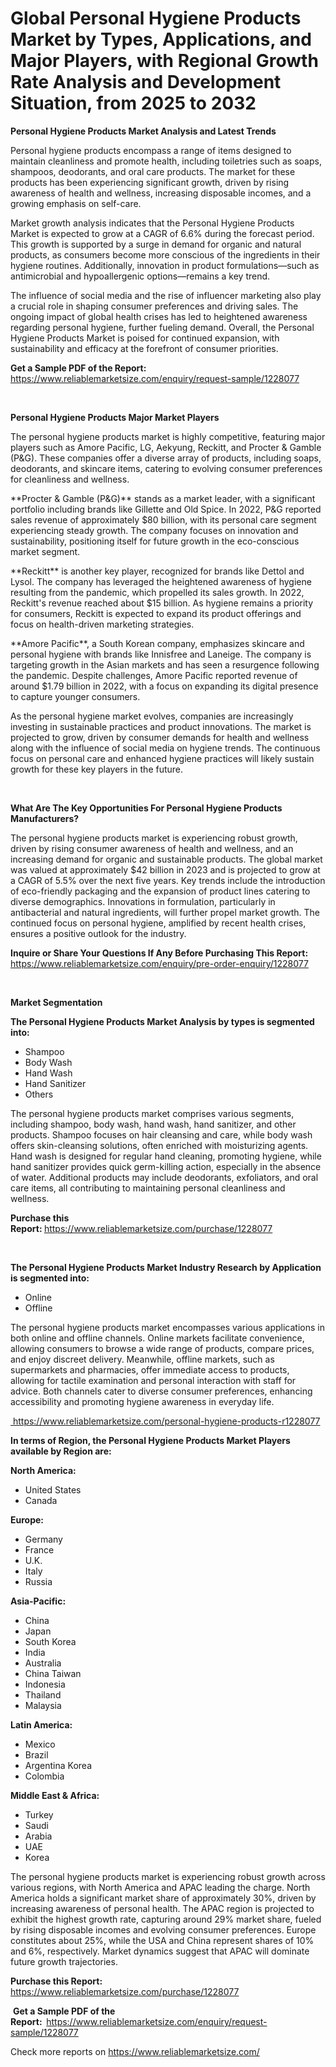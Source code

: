<p><h1>Global Personal Hygiene Products Market by Types, Applications, and Major Players, with Regional Growth Rate Analysis and Development Situation, from 2025 to 2032</h1></p><p><strong>Personal Hygiene Products Market Analysis and Latest Trends</strong></p>
<p><p>Personal hygiene products encompass a range of items designed to maintain cleanliness and promote health, including toiletries such as soaps, shampoos, deodorants, and oral care products. The market for these products has been experiencing significant growth, driven by rising awareness of health and wellness, increasing disposable incomes, and a growing emphasis on self-care.</p><p>Market growth analysis indicates that the Personal Hygiene Products Market is expected to grow at a CAGR of 6.6% during the forecast period. This growth is supported by a surge in demand for organic and natural products, as consumers become more conscious of the ingredients in their hygiene routines. Additionally, innovation in product formulations—such as antimicrobial and hypoallergenic options—remains a key trend.</p><p>The influence of social media and the rise of influencer marketing also play a crucial role in shaping consumer preferences and driving sales. The ongoing impact of global health crises has led to heightened awareness regarding personal hygiene, further fueling demand. Overall, the Personal Hygiene Products Market is poised for continued expansion, with sustainability and efficacy at the forefront of consumer priorities.</p></p>
<p><strong>Get a Sample PDF of the Report:&nbsp;</strong> <a href="https://www.reliablemarketsize.com/enquiry/request-sample/1228077?utm_campaign=2799&utm_medium=2&utm_source=Github&utm_content=ia&utm_term=04042025&utm_id=personal-hygiene-products">https://www.reliablemarketsize.com/enquiry/request-sample/1228077</a></p>
<p>&nbsp;</p>
<p><strong>Personal Hygiene Products Major Market Players</strong></p>
<p><p>The personal hygiene products market is highly competitive, featuring major players such as Amore Pacific, LG, Aekyung, Reckitt, and Procter & Gamble (P&G). These companies offer a diverse array of products, including soaps, deodorants, and skincare items, catering to evolving consumer preferences for cleanliness and wellness.</p><p>**Procter & Gamble (P&G)** stands as a market leader, with a significant portfolio including brands like Gillette and Old Spice. In 2022, P&G reported sales revenue of approximately $80 billion, with its personal care segment experiencing steady growth. The company focuses on innovation and sustainability, positioning itself for future growth in the eco-conscious market segment.</p><p>**Reckitt** is another key player, recognized for brands like Dettol and Lysol. The company has leveraged the heightened awareness of hygiene resulting from the pandemic, which propelled its sales growth. In 2022, Reckitt's revenue reached about $15 billion. As hygiene remains a priority for consumers, Reckitt is expected to expand its product offerings and focus on health-driven marketing strategies.</p><p>**Amore Pacific**, a South Korean company, emphasizes skincare and personal hygiene with brands like Innisfree and Laneige. The company is targeting growth in the Asian markets and has seen a resurgence following the pandemic. Despite challenges, Amore Pacific reported revenue of around $1.79 billion in 2022, with a focus on expanding its digital presence to capture younger consumers.</p><p>As the personal hygiene market evolves, companies are increasingly investing in sustainable practices and product innovations. The market is projected to grow, driven by consumer demands for health and wellness along with the influence of social media on hygiene trends. The continuous focus on personal care and enhanced hygiene practices will likely sustain growth for these key players in the future.</p></p>
<p>&nbsp;</p>
<p><strong>What Are The Key Opportunities For Personal Hygiene Products Manufacturers?</strong></p>
<p><p>The personal hygiene products market is experiencing robust growth, driven by rising consumer awareness of health and wellness, and an increasing demand for organic and sustainable products. The global market was valued at approximately $42 billion in 2023 and is projected to grow at a CAGR of 5.5% over the next five years. Key trends include the introduction of eco-friendly packaging and the expansion of product lines catering to diverse demographics. Innovations in formulation, particularly in antibacterial and natural ingredients, will further propel market growth. The continued focus on personal hygiene, amplified by recent health crises, ensures a positive outlook for the industry.</p></p>
<p><strong>Inquire or Share Your Questions If Any Before Purchasing This Report:</strong> <a href="https://www.reliablemarketsize.com/enquiry/pre-order-enquiry/1228077?utm_campaign=2799&utm_medium=2&utm_source=Github&utm_content=ia&utm_term=04042025&utm_id=personal-hygiene-products">https://www.reliablemarketsize.com/enquiry/pre-order-enquiry/1228077</a></p>
<p>&nbsp;</p>
<p><strong>Market Segmentation</strong></p>
<p><strong>The Personal Hygiene Products Market Analysis by types is segmented into:</strong></p>
<p><ul><li>Shampoo</li><li>Body Wash</li><li>Hand Wash</li><li>Hand Sanitizer</li><li>Others</li></ul></p>
<p><p>The personal hygiene products market comprises various segments, including shampoo, body wash, hand wash, hand sanitizer, and other products. Shampoo focuses on hair cleansing and care, while body wash offers skin-cleansing solutions, often enriched with moisturizing agents. Hand wash is designed for regular hand cleaning, promoting hygiene, while hand sanitizer provides quick germ-killing action, especially in the absence of water. Additional products may include deodorants, exfoliators, and oral care items, all contributing to maintaining personal cleanliness and wellness.</p></p>
<p><strong>Purchase this Report:&nbsp;</strong><a href="https://www.reliablemarketsize.com/purchase/1228077?utm_campaign=2799&utm_medium=2&utm_source=Github&utm_content=ia&utm_term=04042025&utm_id=personal-hygiene-products">https://www.reliablemarketsize.com/purchase/1228077</a></p>
<p>&nbsp;</p>
<p><strong>The Personal Hygiene Products Market Industry Research by Application is segmented into:</strong></p>
<p><ul><li>Online</li><li>Offline</li></ul></p>
<p><p>The personal hygiene products market encompasses various applications in both online and offline channels. Online markets facilitate convenience, allowing consumers to browse a wide range of products, compare prices, and enjoy discreet delivery. Meanwhile, offline markets, such as supermarkets and pharmacies, offer immediate access to products, allowing for tactile examination and personal interaction with staff for advice. Both channels cater to diverse consumer preferences, enhancing accessibility and promoting hygiene awareness in everyday life.</p></p>
<p><a href="https://www.reliablemarketsize.com/personal-hygiene-products-r1228077?utm_campaign=2799&utm_medium=2&utm_source=Github&utm_content=ia&utm_term=04042025&utm_id=personal-hygiene-products">&nbsp;https://www.reliablemarketsize.com/personal-hygiene-products-r1228077</a></p>
<p><strong>In terms of Region, the Personal Hygiene Products Market Players available by Region are:</strong></p>
<p>
    <p> <strong> North America: </strong>
        <ul>
            <li>United States</li>
            <li>Canada</li>
        </ul>
        </p> 
    <p> <strong> Europe: </strong>
        <ul>
            <li>Germany</li>
            <li>France</li>
            <li>U.K.</li>
            <li>Italy</li>
            <li>Russia</li>
        </ul>
        </p> 
    <p> <strong> Asia-Pacific: </strong>
        <ul>
            <li>China</li>
            <li>Japan</li>
            <li>South Korea</li>
            <li>India</li>
            <li>Australia</li>
            <li>China Taiwan</li>
            <li>Indonesia</li>
            <li>Thailand</li>
            <li>Malaysia</li>
        </ul>
        </p> 
    <p> <strong> Latin America: </strong>
        <ul>
            <li>Mexico</li>
            <li>Brazil</li>
            <li>Argentina Korea</li>
            <li>Colombia</li>
        </ul>
        </p> 
    <p> <strong> Middle East & Africa: </strong>
        <ul>
            <li>Turkey</li>
            <li>Saudi</li>
            <li>Arabia</li>
            <li>UAE</li>
            <li>Korea</li>
        </ul>
    </p>
    </p>
<p><p>The personal hygiene products market is experiencing robust growth across various regions, with North America and APAC leading the charge. North America holds a significant market share of approximately 30%, driven by increasing awareness of personal health. The APAC region is projected to exhibit the highest growth rate, capturing around 29% market share, fueled by rising disposable incomes and evolving consumer preferences. Europe constitutes about 25%, while the USA and China represent shares of 10% and 6%, respectively. Market dynamics suggest that APAC will dominate future growth trajectories.</p></p>
<p><strong>Purchase this Report: </strong><a href="https://www.reliablemarketsize.com/purchase/1228077?utm_campaign=2799&utm_medium=2&utm_source=Github&utm_content=ia&utm_term=04042025&utm_id=personal-hygiene-products">https://www.reliablemarketsize.com/purchase/1228077</a></p>
<p>&nbsp;<strong>Get a Sample PDF of the Report:&nbsp;&nbsp;</strong><a href="https://www.reliablemarketsize.com/enquiry/request-sample/1228077?utm_campaign=2799&utm_medium=2&utm_source=Github&utm_content=ia&utm_term=04042025&utm_id=personal-hygiene-products">https://www.reliablemarketsize.com/enquiry/request-sample/1228077</a></p>
<p><strong></strong></p>
<p>Check more reports on <a href="https://www.reliablemarketsize.com/?utm_campaign=2799&utm_medium=2&utm_source=Github&utm_content=ia&utm_term=04042025&utm_id=personal-hygiene-products">https://www.reliablemarketsize.com/</a></p>